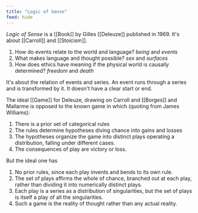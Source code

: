 ```yaml
---
title: "Logic of Sense"
feed: hide
---
```


_Logic of Sense_ is a [[Book]] by Gilles [[Deleuze]] published in 1969. It's about [[Carroll]] and [[Stoicism]].

1. How do events relate to the world and language? _being_ and _events_
2. What makes language and thought possible? _sex_ and _surfaces_
3. How does ethics have meaning if the physical world is causally determined? _freedom_ and _death_


It's about the relation of events and series. An event runs through a series and is transformed by it. It doesn't have a clear start or end. 

The ideal [[Game]] for Deleuze, drawing on Carroll and [[Borges]] and Mallarme is opposed to the known game in which (quoting from James Williams):

1. There is a prior set of categorical rules
2. The rules determine hypotheses diving chance into gains and losses
3. The hypotheses organize the game into distinct plays operating a distribution, falling under different cases.
4. The consequences of play are victory or loss.

But the ideal one has

1. No prior rules, since each play invents and bends to its own rule.
2. The set of plays affirms the whole of chance, branched out at each play, rather than dividing it into numerically distinct plays.
3. Each play is a series as a distribution of singularities, but the set of plays is itself a play of all the singularities.
4. Such a game is the reality of thought rather than any actual reality. 